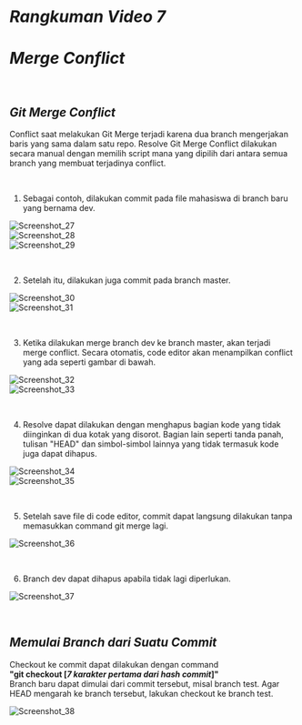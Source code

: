 # ***Rangkuman Video 7***
# ***Merge Conflict***

<p>&nbsp;<p>

## ***Git Merge Conflict***

Conflict saat melakukan Git Merge terjadi karena dua branch mengerjakan baris yang sama dalam satu repo. Resolve Git Merge Conflict dilakukan secara manual dengan memilih script mana yang dipilih dari antara semua branch yang membuat terjadinya conflict.

<p>&nbsp;<p>

1. Sebagai contoh, dilakukan commit pada file mahasiswa di branch baru yang bernama dev.

![Screenshot_27](https://i.ibb.co/P4FYHFz/Picture27.jpg)\
![Screenshot_28](https://i.ibb.co/F3r5Crh/Picture28.jpg)\
![Screenshot_29](https://i.ibb.co/L9h214S/Picture29.jpg)

<p>&nbsp;<p>

2. Setelah itu, dilakukan juga commit pada branch master.

![Screenshot_30](https://i.ibb.co/x2fwSNC/Picture30.jpg)\
![Screenshot_31](https://i.ibb.co/mhqWdCp/Picture31.jpg)

<p>&nbsp;<p>

3. Ketika dilakukan merge branch dev ke branch master, akan terjadi merge conflict. Secara otomatis, code editor akan menampilkan conflict yang ada seperti gambar di bawah.

![Screenshot_32](https://i.ibb.co/J7dQWBG/Picture32.jpg)\
![Screenshot_33](https://i.ibb.co/TwHmHHJ/Picture33.jpg)

<p>&nbsp;<p>

4. Resolve dapat dilakukan dengan menghapus bagian kode yang tidak diinginkan di dua kotak yang disorot. Bagian lain seperti tanda panah, tulisan "HEAD" dan simbol-simbol lainnya yang tidak termasuk kode juga dapat dihapus.

![Screenshot_34](https://i.ibb.co/HtpxkNZ/Picture34.jpg)\
![Screenshot_35](https://i.ibb.co/0DSdqXm/Picture35.jpg)

<p>&nbsp;<p>

5. Setelah save file di code editor, commit dapat langsung dilakukan tanpa memasukkan command git merge lagi.

![Screenshot_36](https://i.ibb.co/FqzXPG6/Picture36.jpg)

<p>&nbsp;<p>

6. Branch dev dapat dihapus apabila tidak lagi diperlukan.

![Screenshot_37](https://i.ibb.co/3f2Synv/Picture37.jpg)

<p>&nbsp;<p>


## ***Memulai Branch dari Suatu Commit***

Checkout ke commit dapat dilakukan dengan command\
**"git checkout [*7 karakter pertama dari hash commit*]"**\
Branch baru dapat dimulai dari commit tersebut, misal branch test. Agar HEAD mengarah ke branch tersebut, lakukan checkout ke branch test.

![Screenshot_38](https://i.ibb.co/M70Pgbw/Picture38.jpg)
